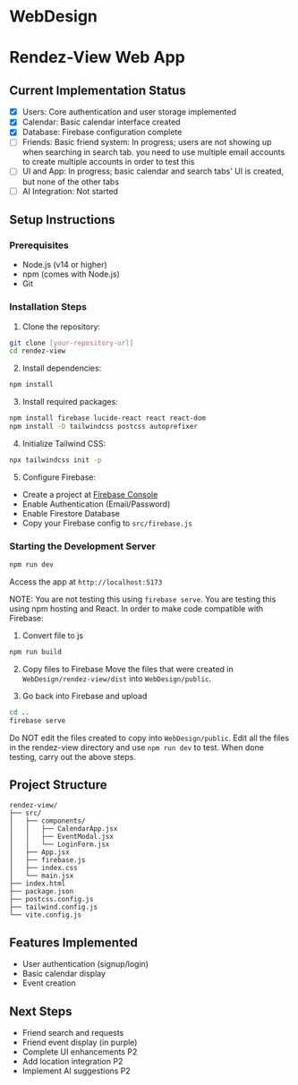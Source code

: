 # WebDesign

# Rendez-View Web App

## Current Implementation Status
- [x] Users: Core authentication and user storage implemented
- [x] Calendar: Basic calendar interface created
- [x] Database: Firebase configuration complete
- [ ] Friends: Basic friend system: In progress; users are not showing up when searching in search tab. you need to use multiple email accounts to create multiple accounts in order to test this
- [ ] UI and App: In progress; basic calendar and search tabs' UI is created, but none of the other tabs
- [ ] AI Integration: Not started

## Setup Instructions

### Prerequisites
- Node.js (v14 or higher)
- npm (comes with Node.js)
- Git

### Installation Steps

1. Clone the repository:
```bash
git clone [your-repository-url]
cd rendez-view
```

2. Install dependencies:
```bash
npm install
```

3. Install required packages:
```bash
npm install firebase lucide-react react react-dom
npm install -D tailwindcss postcss autoprefixer
```

4. Initialize Tailwind CSS:
```bash
npx tailwindcss init -p
```

5. Configure Firebase:
- Create a project at [Firebase Console](https://console.firebase.google.com)
- Enable Authentication (Email/Password)
- Enable Firestore Database
- Copy your Firebase config to `src/firebase.js`

### Starting the Development Server

```bash
npm run dev
```
Access the app at `http://localhost:5173`

NOTE: You are not testing this using `firebase serve`. You are testing this using npm hosting and React. In order to make code compatible with Firebase:

1. Convert file to js
```bash
npm run build
```

2. Copy files to Firebase
Move the files that were created in `WebDesign/rendez-view/dist` into  `WebDesign/public`.

3. Go back into Firebase and upload
```bash
cd ..
firebase serve
```

Do NOT edit the files created to copy into `WebDesign/public`. Edit all the files in the rendez-view directory and use `npm run dev` to test. When done testing, carry out the above steps.

## Project Structure
```
rendez-view/
├── src/
│   ├── components/
│   │   ├── CalendarApp.jsx
│   │   ├── EventModal.jsx
│   │   └── LoginForm.jsx
│   ├── App.jsx
│   ├── firebase.js
│   ├── index.css
│   └── main.jsx
├── index.html
├── package.json
├── postcss.config.js
├── tailwind.config.js
└── vite.config.js
```

## Features Implemented
- User authentication (signup/login)
- Basic calendar display
- Event creation

## Next Steps
- Friend search and requests
- Friend event display (in purple)
- Complete UI enhancements P2
- Add location integration P2
- Implement AI suggestions P2